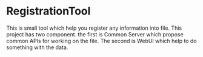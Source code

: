 # RegistrationTool
This is small tool which help you register any information into file. This project has two component. the first is Common Server which propose common APIs for working on the file. The second is WebUI which help to do something with the data.
